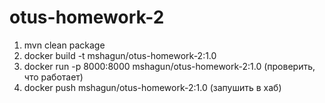 # otus-homework-2

1. mvn clean package
2. docker build -t mshagun/otus-homework-2:1.0
3. docker run -p 8000:8000 mshagun/otus-homework-2:1.0 (проверить, что работает)
4. docker push mshagun/otus-homework-2:1.0 (запушить в хаб)
